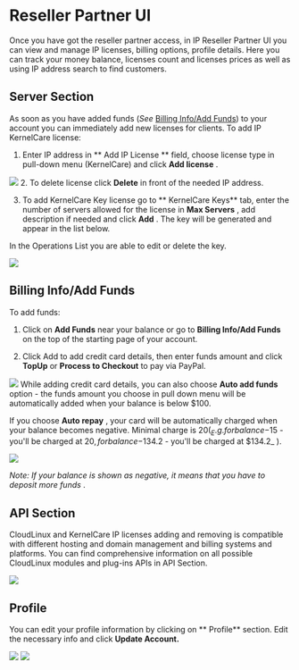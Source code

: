 # Reseller Partner UI


Once you have got the reseller partner access, in IP Reseller Partner UI you can view and manage IP licenses, billing options, profile details. Here you can track your money balance, licenses count and licenses prices as well as using IP address search to find customers.

## Server Section

As soon as you have added funds (_See_ [Billing Info/Add Funds](/reseller_partner_ui/#billing-info-add-funds)) to your account you can immediately add new licenses for clients. To add IP KernelCare license:

1. Enter IP address in ** Add IP License ** field, choose license type in pull-down menu (KernelCare) and click **Add license** .

![](https://docs.kernelcare.com/reseller001.jpg)
2. To delete license click **Delete** in front of the needed IP address.

3. To add KernelCare Key license go to ** KernelCare Keys** tab, enter the number of servers allowed for the license in **Max Servers** , add description if needed and click **Add** . The key will be generated and appear in the list below.

In the Operations List you are able to edit or delete the key.

![](https://docs.kernelcare.com/reseller007_zoom96.png)

## Billing Info/Add Funds

To add funds:

1. Click on **Add Funds** near your balance or go to **Billing Info/Add Funds** on the top of the starting page of your account.

2. Click Add to add credit card details, then enter funds amount and click **TopUp** or **Process to Checkout** to pay via PayPal.


![](https://docs.kernelcare.com/reseller002.jpg)
While adding credit card details, you can also choose **Auto add funds** option - the funds amount you choose in pull down menu will be automatically added when your balance is below $100.

If you choose **Auto repay** , your card will be automatically charged when your balance becomes negative. Minimal charge is $20 ( _E.g. for balance -$15 - you'll be charged at $20, for balance -$134.2 - you'll be charged at $134.2_ ).


![](https://docs.kernelcare.com/reseller003.jpg)

_Note: If your balance is shown as negative, it means that you have to deposit more funds_ .

## API Section

CloudLinux and KernelCare IP licenses adding and removing is compatible with different hosting and domain management and billing systems and platforms. You can find comprehensive information on all possible CloudLinux modules and plug-ins APIs in API Section.

![](https://docs.kernelcare.com/reseller004.jpg)



## Profile

You can edit your profile information by clicking on ** Profile** section. Edit the necessary info and click **Update Account.**

![](https://docs.kernelcare.com/reseller5.jpg)
![](https://docs.kernelcare.com/reseller006.jpg)


